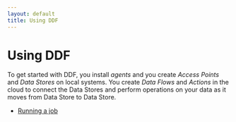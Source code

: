 ```yaml
---
layout: default
title: Using DDF
---
```


# Using DDF

To get started with DDF, you install _agents_ and you create _Access Points_ and _Data Stores_ on local systems. You create _Data Flows_ and _Actions_ in the cloud to connect the Data Stores and perform operations on your data as it moves from Data Store to Data Store.

+ [Running a job](../Tasks/DDF_RunningAJob_task.html)


